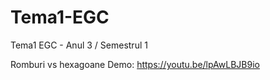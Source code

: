 # Tema1-EGC
Tema1 EGC - Anul 3 / Semestrul 1

Romburi vs hexagoane 
Demo: https://youtu.be/lpAwLBJB9io
